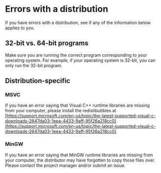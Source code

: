 # Errors with a distribution

If you have errors with a distribution, see if any of the information below applies to you.

## 32-bit vs. 64-bit programs

Make sure you are running the correct program corresponding to your operating system.
For example, if your operating system is 32-bit, you can only run the 32-bit program.

## Distribution-specific

### MSVC

If you have an error saying that Visual C++ runtime libraries are missing from your computer, please install the redistibutibles at [https://support.microsoft.com/en-us/topic/the-latest-supported-visual-c-downloads-2647da03-1eea-4433-9aff-95f26a218cc0](https://support.microsoft.com/en-us/topic/the-latest-supported-visual-c-downloads-2647da03-1eea-4433-9aff-95f26a218cc0).

### MinGW

If you have an error saying that MinGW runtime libraries are missing from your computer, the distributor may have forgotten to copy those files over.
Please contact the project manager and/or submit an issue.
